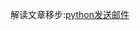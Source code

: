 解读文章移步:[python发送邮件](https://blog.csdn.net/qq_40243750/article/details/126032582?csdn_share_tail=%7B%22type%22%3A%22blog%22%2C%22rType%22%3A%22article%22%2C%22rId%22%3A%22126032582%22%2C%22source%22%3A%22qq_40243750%22%7D&ctrtid=H9lNH)
